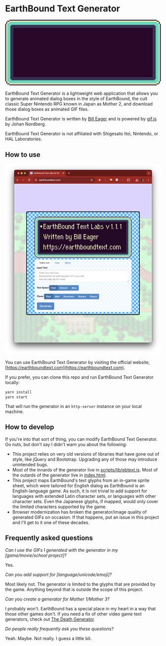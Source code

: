 EarthBound Text Generator
======

![Demo GIF](images/earthbound-text-generator-it-s-.gif)

EarthBound Text Generator is a lightweight web application that allows you to generate animated dialog boxes in the style of EarthBound, the cult classic Super Nintendo RPG known in Japan as Mother 2, and download those dialog boxes as animated GIF files.

EarthBound Text Generator is written by [Bill Eager](https://billeager.com) and is powered by [gif.js](https://github.com/jnordberg/gif.js) by Johan Nordberg.

EarthBound Text Generator is not affiliated with Shigesato Itoi, Nintendo, or HAL Laboratories.

## How to use

![Website Screenshot](images/earthboundtext-com-screenshot.png)

You can use EarthBound Text Generator by visiting the official website, [https://earthboundtext.com](https://earthboundtext.com).

If you prefer, you can clone this repo and run EarthBound Text Generator locally:

```shell
yarn install
yarn start
```

That will run the generator in an `http-server` instance on your local machine.

## How to develop

If you're into that sort of thing, you can modify EarthBound Text Generator. Go nuts, but don't say I didn't warn you about the following:

* This project relies on very old versions of libraries that have gone out of style, like jQuery and Bootstrap. Upgrading any of those may introduce unintended bugs.
* Most of the innards of the generator live in [scripts/lib/ebtext.js](scripts/lib/ebtext.js). Most of the outards of the generator live in [index.html](index.html).
* This project maps EarthBound's text glyphs from an in-game sprite sheet, which were tailored for English dialog as EarthBound is an English-language game. As such, it is not trivial to add support for languages with extended Latin character sets, or languages with other character sets. Even the Japanese glyphs, if mapped, would only cover the limited characters supported by the game.
* Browser modernization has broken the generator/image quality of generated GIFs on occasion. If that happens, put an issue in this project and I'll get to it one of these decades.

## Frequently asked questions

*Can I use the GIFs I generated with the generator in my [game/movie/school project]?*

Yes.

*Can you add support for [language/unicode/emoji]?*

Most likely not. The generator is limited to the glyphs that are provided by the game. Anything beyond that is outside the scope of this project.

*Can you create a generator for Mother 1/Mother 3?*

I probably won't. EarthBound has a special place in my heart in a way that those other games don't. If you need a fix of other video game text generators, check out [The Death Generator](https://deathgenerator.com/).

*Do people really frequently ask you these questions?*

Yeah. Maybe. Not really. I guess a little bit.